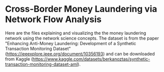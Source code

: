 # Cross-Border Money Laundering via Network Flow Analysis

Here are the files explaining and visualizing the the money laundering network using the network science concepts. The dataset is from the paper "Enhancing Anti-Money Laundering: Development of a Synthetic Transaction Monitoring Dataset" (https://ieeexplore.ieee.org/document/10356193) and can be downloaded from Kaggle (https://www.kaggle.com/datasets/berkanoztas/synthetic-transaction-monitoring-dataset-aml).

